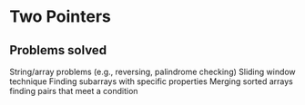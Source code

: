 # Two Pointers

## Problems solved

String/array problems (e.g., reversing, palindrome checking)
Sliding window technique
Finding subarrays with specific properties
Merging sorted arrays
finding pairs that meet a condition
